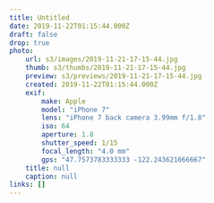 ```yaml
---
title: Untitled
date: 2019-11-22T01:15:44.000Z
draft: false
drop: true
photo:
    url: s3/images/2019-11-21-17-15-44.jpg
    thumb: s3/thumbs/2019-11-21-17-15-44.jpg
    preview: s3/previews/2019-11-21-17-15-44.jpg
    created: 2019-11-22T01:15:44.000Z
    exif:
        make: Apple
        model: "iPhone 7"
        lens: "iPhone 7 back camera 3.99mm f/1.8"
        iso: 64
        aperture: 1.8
        shutter_speed: 1/15
        focal_length: "4.0 mm"
        gps: "47.7573783333333 -122.243621666667"
    title: null
    caption: null
links: []
---
```

